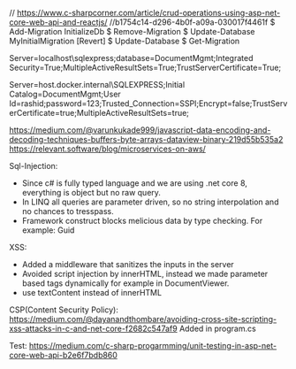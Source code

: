 
// https://www.c-sharpcorner.com/article/crud-operations-using-asp-net-core-web-api-and-reactjs/
//b1754c14-d296-4b0f-a09a-030017f4461f
$ Add-Migration InitializeDb
$ Remove-Migration
$ Update-Database MyInitialMigration [Revert]
$ Update-Database
$ Get-Migration

Server=localhost\\sqlexpress;database=DocumentMgmt;Integrated Security=True;MultipleActiveResultSets=True;TrustServerCertificate=True;


Server=host.docker.internal\\SQLEXPRESS;Initial Catalog=DocumentMgmt;User Id=rashid;password=123;Trusted_Connection=SSPI;Encrypt=false;TrustServerCertificate=true;MultipleActiveResultSets=true;

https://medium.com/@varunkukade999/javascript-data-encoding-and-decoding-techniques-buffers-byte-arrays-dataview-binary-219d55b535a2
https://relevant.software/blog/microservices-on-aws/

Sql-Injection:
- Since c# is fully typed language and we are using .net core 8, everything is object but no raw query.
- In LINQ all queries are parameter driven, so no string interpolation and no chances to tresspass.
- Framework construct blocks melicious data by type checking. For example: Guid

XSS:
- Added a middleware that sanitizes the inputs in the server
- Avoided script injection by innerHTML, instead we made parameter based tags dynamically for example in DocumentViewer.
- use textContent instead of innerHTML


CSP(Content Security Policy):
https://medium.com/@dayanandthombare/avoiding-cross-site-scripting-xss-attacks-in-c-and-net-core-f2682c547af9
Added in program.cs


Test:
https://medium.com/c-sharp-progarmming/unit-testing-in-asp-net-core-web-api-b2e6f7bdb860